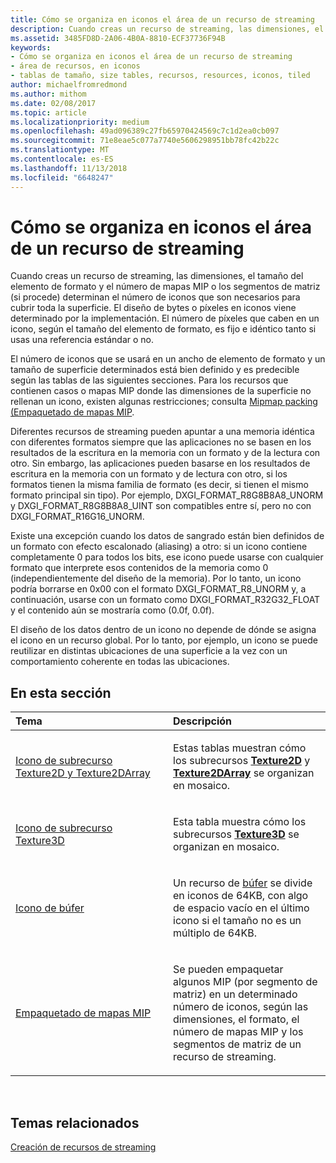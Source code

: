 ```yaml
---
title: Cómo se organiza en iconos el área de un recurso de streaming
description: Cuando creas un recurso de streaming, las dimensiones, el tamaño del elemento de formato y el número de mapas MIP o los segmentos de matriz (si procede) determinan el número de iconos que son necesarios para cubrir toda la superficie.
ms.assetid: 3485FD8D-2A06-4B0A-8810-ECF37736F94B
keywords:
- Cómo se organiza en iconos el área de un recurso de streaming
- área de recursos, en iconos
- tablas de tamaño, size tables, recursos, resources, iconos, tiled
author: michaelfromredmond
ms.author: mithom
ms.date: 02/08/2017
ms.topic: article
ms.localizationpriority: medium
ms.openlocfilehash: 49ad096389c27fb65970424569c7c1d2ea0cb097
ms.sourcegitcommit: 71e8eae5c077a7740e5606298951bb78fc42b22c
ms.translationtype: MT
ms.contentlocale: es-ES
ms.lasthandoff: 11/13/2018
ms.locfileid: "6648247"
---
```

# <a name="how-a-streaming-resources-area-is-tiled"></a>Cómo se organiza en iconos el área de un recurso de streaming


Cuando creas un recurso de streaming, las dimensiones, el tamaño del elemento de formato y el número de mapas MIP o los segmentos de matriz (si procede) determinan el número de iconos que son necesarios para cubrir toda la superficie. El diseño de bytes o píxeles en iconos viene determinado por la implementación. El número de píxeles que caben en un icono, según el tamaño del elemento de formato, es fijo e idéntico tanto si usas una referencia estándar o no.

El número de iconos que se usará en un ancho de elemento de formato y un tamaño de superficie determinados está bien definido y es predecible según las tablas de las siguientes secciones. Para los recursos que contienen casos o mapas MIP donde las dimensiones de la superficie no rellenan un icono, existen algunas restricciones; consulta [Mipmap packing (Empaquetado de mapas MIP](mipmap-packing.md).

Diferentes recursos de streaming pueden apuntar a una memoria idéntica con diferentes formatos siempre que las aplicaciones no se basen en los resultados de la escritura en la memoria con un formato y de la lectura con otro. Sin embargo, las aplicaciones pueden basarse en los resultados de escritura en la memoria con un formato y de lectura con otro, si los formatos tienen la misma familia de formato (es decir, si tienen el mismo formato principal sin tipo). Por ejemplo, DXGI\_FORMAT\_R8G8B8A8\_UNORM y DXGI\_FORMAT\_R8G8B8A8\_UINT son compatibles entre sí, pero no con DXGI\_FORMAT\_R16G16\_UNORM.

Existe una excepción cuando los datos de sangrado están bien definidos de un formato con efecto escalonado (aliasing) a otro: si un icono contiene completamente 0 para todos los bits, ese icono puede usarse con cualquier formato que interprete esos contenidos de la memoria como 0 (independientemente del diseño de la memoria). Por lo tanto, un icono podría borrarse en 0x00 con el formato DXGI\_FORMAT\_R8\_UNORM y, a continuación, usarse con un formato como DXGI\_FORMAT\_R32G32\_FLOAT y el contenido aún se mostraría como (0.0f, 0.0f).

El diseño de los datos dentro de un icono no depende de dónde se asigna el icono en un recurso global. Por lo tanto, por ejemplo, un icono se puede reutilizar en distintas ubicaciones de una superficie a la vez con un comportamiento coherente en todas las ubicaciones.

## <a name="span-idin-this-sectionspanin-this-section"></a><span id="in-this-section"></span>En esta sección


<table>
<colgroup>
<col width="50%" />
<col width="50%" />
</colgroup>
<thead>
<tr class="header">
<th align="left">Tema</th>
<th align="left">Descripción</th>
</tr>
</thead>
<tbody>
<tr class="odd">
<td align="left"><p><a href="texture2d-and-texture2darray-subresource-tiling.md">Icono de subrecurso Texture2D y Texture2DArray</a></p></td>
<td align="left"><p>Estas tablas muestran cómo los subrecursos <a href="https://msdn.microsoft.com/library/windows/desktop/ff471525"><strong>Texture2D</strong></a> y <a href="https://msdn.microsoft.com/library/windows/desktop/ff471526"><strong>Texture2DArray</strong></a> se organizan en mosaico.</p></td>
</tr>
<tr class="even">
<td align="left"><p><a href="texture3d-subresource-tiling.md">Icono de subrecurso Texture3D</a></p></td>
<td align="left"><p>Esta tabla muestra cómo los subrecursos <a href="https://msdn.microsoft.com/library/windows/desktop/ff471562"><strong>Texture3D</strong></a> se organizan en mosaico.</p></td>
</tr>
<tr class="odd">
<td align="left"><p><a href="buffer-tiling.md">Icono de búfer</a></p></td>
<td align="left"><p>Un recurso de <a href="introduction-to-buffers.md">búfer</a> se divide en iconos de 64KB, con algo de espacio vacío en el último icono si el tamaño no es un múltiplo de 64KB.</p></td>
</tr>
<tr class="even">
<td align="left"><p><a href="mipmap-packing.md">Empaquetado de mapas MIP</a></p></td>
<td align="left"><p>Se pueden empaquetar algunos MIP (por segmento de matriz) en un determinado número de iconos, según las dimensiones, el formato, el número de mapas MIP y los segmentos de matriz de un recurso de streaming.</p></td>
</tr>
</tbody>
</table>

 

## <a name="span-idrelated-topicsspanrelated-topics"></a><span id="related-topics"></span>Temas relacionados


[Creación de recursos de streaming](creating-streaming-resources.md)

 

 




